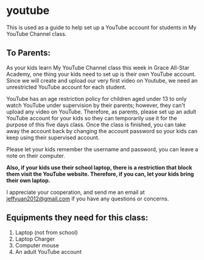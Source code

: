 # youtube
This is used as a guide to help set up a YouTube account for students in My YouTube Channel class.

## To Parents:

As your kids learn My YouTube Channel class this week in Grace All-Star Academy, one thing your kids need to set up is their own YouTube account. Since we will create and upload our very first video on Youtube, we need an unrestricted YouTube account for each student.

YouTube has an age restriction policy for children aged under 13 to only watch YouTube under supervision by their parents; however, they can't upload any video on YouTube. Therefore, as parents, please set up an adult YouTube account for your kids so they can temporarily use it for the purpose of this five days class. Once the class is finished, you can take away the account back by changing the account password so your kids can keep using their supervised account.

Please let your kids remember the username and password, you can leave a note on their computer.

**Also, if your kids use their school laptop, there is a restriction that block them visit the YouTube website. Therefore, if you can, let your kids bring their own laptop.**

I appreciate your cooperation, and send me an email at jeffyuan2012@gmail.com if you have any questions or concerns.

## Equipments they need for this class:
1. Laptop (not from school)
2. Laptop Charger
3. Computer mouse
4. An adult YouTube account
